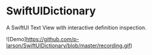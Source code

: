 # SwiftUIDictionary

A SwiftUI Text View with interactive definition inspection.

![Demo]https://github.com/p-larson/SwiftUIDictionary/blob/master/recording.gif)
